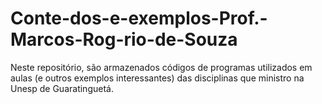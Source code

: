 # Conte-dos-e-exemplos-Prof.-Marcos-Rog-rio-de-Souza
Neste repositório, são armazenados códigos de programas utilizados em aulas (e outros exemplos interessantes) das disciplinas que ministro na Unesp de Guaratinguetá.
